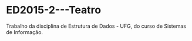 # ED2015-2---Teatro
Trabalho da disciplina de Estrutura de Dados - UFG, do curso de Sistemas de Informação.
